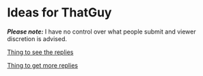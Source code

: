 # Ideas for ThatGuy

***Please note:*** I have no control over what people submit and viewer discretion is advised.

[Thing to see the replies](https://goo.gl/HZeEwZ)

[Thing to get more replies](http://goo.gl/forms/HMw2uAwmqy)
